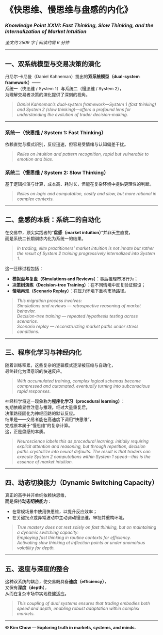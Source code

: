 # 《快思维、慢思维与盘感的内化》  
### *Knowledge Point XXVI: Fast Thinking, Slow Thinking, and the Internalization of Market Intuition*  
*全文约 2509 字 | 阅读约需 6 分钟*

---

## 一、双系统模型与交易决策的演化  
丹尼尔·卡尼曼（Daniel Kahneman）提出的**双系统模型（dual-system framework）**——  
系统一（快思维 / System 1）与系统二（慢思维 / System 2），  
为理解交易者决策的演化提供了深刻的视角。  

> *Daniel Kahneman’s dual-system framework—System 1 (fast thinking) and System 2 (slow thinking)—offers a profound lens for understanding the evolution of trader decision-making.*

---

### 系统一（快思维 / System 1: Fast Thinking）  
依赖直觉与模式识别，反应迅速，但容易受情绪与认知偏差干扰。  
> *Relies on intuition and pattern recognition, rapid but vulnerable to emotion and bias.*

### 系统二（慢思维 / System 2: Slow Thinking）  
基于逻辑推演与计算，成本高、耗时长，但能在复杂环境中提供更理性的判断。  
> *Relies on logic and computation, costly and slow, but more rational in complex contexts.*

---

## 二、盘感的本质：系统二的自动化  
在交易中，顶尖实践者的“**盘感（market intuition）**”并非天生直觉，  
而是系统二长期训练内化为系统一的结果。  

> *In trading, elite practitioners’ market intuition is not innate but rather the result of System 2 training progressively internalized into System 1.*

这一迁移过程包括：  
- **模拟盘与复盘（Simulations and Reviews）**：事后推理市场行为；  
- **决策树演练（Decision-tree Training）**：在不同情境中反复验证假设；  
- **情境再现（Scenario Replay）**：在压力环境下重构市场路径。  

> *This migration process involves:*  
> *Simulations and reviews — retrospective reasoning of market behavior.*  
> *Decision-tree training — repeated hypothesis testing across scenarios.*  
> *Scenario replay — reconstructing market paths under stress conditions.*

---

## 三、程序化学习与神经内化  
随着训练积累，这些复杂的逻辑模式逐渐被压缩与自动化，  
最终转化为潜意识的快速反应。  

> *With accumulated training, complex logical schemas become compressed and automated, eventually turning into subconscious rapid responses.*

神经科学将这一现象称为**程序化学习（procedural learning）**：  
初期依赖显性注意与推理，经过大量重复后，  
决策路径固化为神经回路的默认反应。  
结果是——交易者能在高速度下调用“快思维”，  
完成原本属于“慢思维”的复杂计算。  
这，正是盘感的本质。  

> *Neuroscience labels this as procedural learning: initially requiring explicit attention and reasoning, but through repetition, decision paths crystallize into neural defaults. The result is that traders can execute System 2 computations within System 1 speed—this is the essence of market intuition.*

---

## 四、动态切换能力（Dynamic Switching Capacity）  
真正的高手并非单纯依赖快思维，  
而是保持**动态切换能力**：  

- 在常规场景中使用快思维，以提升反应效率；  
- 在关键拐点或异常波动中主动调动慢思维，审视并重构环境。  

> *True mastery does not rest solely on fast thinking, but on maintaining a dynamic switching capacity:*  
> *Employing fast thinking in routine contexts for efficiency.*  
> *Activating slow thinking at inflection points or under anomalous volatility for depth.*

---

## 五、速度与深度的整合  
这种双系统的耦合，使交易既具备**速度（efficiency）**，  
又保有**深度（depth）**，  
从而在复杂市场中实现稳健适应。  

> *This coupling of dual systems ensures that trading embodies both speed and depth, enabling robust adaptation within complex markets.*

---

**© Kim Chow — Exploring truth in markets, systems, and minds.**
